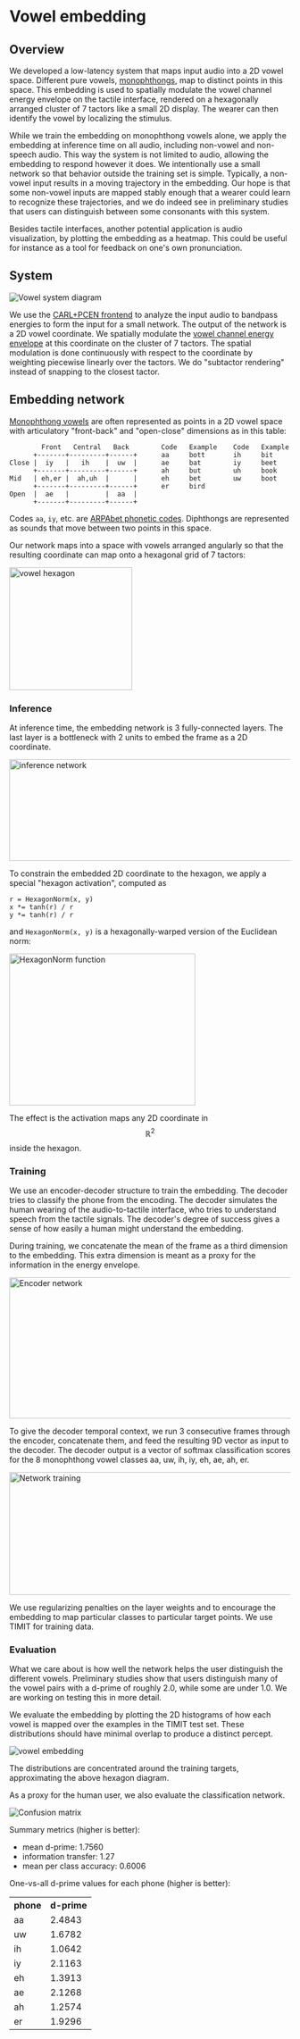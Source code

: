 # Vowel embedding


## Overview

We developed a low-latency system that maps input audio into a 2D vowel space.
Different pure vowels,
[monophthongs](https://en.wikipedia.org/wiki/Monophthong), map to distinct
points in this space. This embedding is used to spatially modulate the vowel
channel energy envelope on the tactile interface, rendered on a hexagonally
arranged cluster of 7 tactors like a small 2D display. The wearer can then
identify the vowel by localizing the stimulus.

While we train the embedding on monophthong vowels alone, we apply the embedding
at inference time on all audio, including non-vowel and non-speech audio. This
way the system is not limited to audio, allowing the embedding to respond
however it does. We intentionally use a small network so that behavior outside
the training set is simple. Typically, a non-vowel input results in a moving
trajectory in the embedding. Our hope is that some non-vowel inputs are mapped
stably enough that a wearer could learn to recognize these trajectories, and we
do indeed see in preliminary studies that users can distinguish between some
consonants with this system.

Besides tactile interfaces, another potential application is audio
visualization, by plotting the embedding as a heatmap. This could be useful for
instance as a tool for feedback on one's own pronunciation.

## System

![Vowel system diagram](vowel_diagram.jpg)

We use the [CARL+PCEN frontend](../frontend/index.md) to analyze the input audio
to bandpass energies to form the input for a small network. The output of the
network is a 2D vowel coordinate. We spatially modulate the [vowel channel
energy envelope](../energy_envelope/index.md) at this coordinate on
the cluster of 7 tactors. The spatial modulation is done continuously with
respect to the coordinate by weighting piecewise linearly over the tactors. We
do "subtactor rendering" instead of snapping to the closest tactor.

## Embedding network

[Monophthong vowels](https://en.wikipedia.org/wiki/Monophthong)
are often represented as points in a 2D vowel space with articulatory
"front-back" and "open-close" dimensions as in this table:

            Front   Central   Back        Code   Example    Code   Example
          +-------+---------+------+      aa     bott       ih     bit
    Close |  iy   |   ih    |  uw  |      ae     bat        iy     beet
          +-------+---------+------+      ah     but        uh     book
    Mid   | eh,er |  ah,uh  |      |      eh     bet        uw     boot
          +-------+---------+------+      er     bird
    Open  |  ae   |         |  aa  |
          +-------+---------+------+


Codes `aa`, `iy`, etc. are [ARPAbet phonetic
codes](https://en.wikipedia.org/wiki/ARPABET). Diphthongs are represented as
sounds that move between two points in this space.

Our network maps into a space with vowels arranged angularly so that
the resulting coordinate can map onto a hexagonal grid of 7 tactors:

<p><img src="vowel_hexagon.svg" width="220" height="220" alt="vowel
hexagon"></p>


### Inference

At inference time, the embedding network is 3 fully-connected layers. The last
layer is a bottleneck with 2 units to embed the frame as a 2D coordinate.

<p><img src="inference.svg" width="570" height="182"
        alt="inference network"></p>

To constrain the embedded 2D coordinate to the hexagon, we apply a special
"hexagon activation", computed as

```{.py}
r = HexagonNorm(x, y)
x *= tanh(r) / r
y *= tanh(r) / r
```

and `HexagonNorm(x, y)` is a hexagonally-warped version of the Euclidean norm:

<p><img src="hexagon_norm.png" width="333" height="272"
        alt="HexagonNorm function"></p>

The effect is the activation maps any 2D coordinate in $$\mathbb{R}^2$$
inside the hexagon.


### Training

We use an encoder-decoder structure to train the embedding.
The decoder tries to classify the phone from the encoding. The decoder
simulates the human wearing of the
audio-to-tactile
interface, who tries to understand
speech from the tactile signals. The decoder's degree of success gives a sense
of how easily a human might understand the embedding.

During training, we concatenate the mean of the frame as a third dimension to
the embedding. This extra dimension is meant as a proxy for the information in
the energy envelope.

<p><img src="encoder.svg" width="561" height="253" alt="Encoder network"></p>

To give the decoder temporal context, we run 3 consecutive frames through
the encoder, concatenate them, and feed the resulting 9D vector as input to the
decoder. The decoder output is a vector of softmax classification scores for the
8 monophthong vowel classes aa, uw, ih, iy, eh, ae, ah, er.

<p><img src="training.svg" width="790" height="220"
        alt="Network training"></p>

We use regularizing penalties on the layer weights and to encourage the
embedding to map particular classes to particular target points.
We use TIMIT for training data.

### Evaluation

What we care about is how well the network helps the user distinguish the
different vowels. Preliminary studies show that
users distinguish many of the vowel pairs with a d-prime of roughly 2.0,
while some are under 1.0. We are working on testing this in more detail.

We evaluate the embedding by plotting the 2D histograms of how each vowel is
mapped over the examples in the TIMIT test set. These distributions should have
minimal overlap to produce a distinct percept.

![vowel embedding](vowel_embedding.jpg)

The distributions are concentrated around the training targets, approximating
the above hexagon diagram.

As a proxy for the human user, we also evaluate the classification network.

![Confusion matrix](confusion.png)

Summary metrics (higher is better):

 * mean d-prime: 1.7560
 * information transfer: 1.27
 * mean per class accuracy: 0.6006

One-vs-all d-prime values for each phone (higher is better):

<table><tr><th>phone</th><th>d-prime</th></tr>
<tr><td>aa</td><td>2.4843</td></tr>
<tr><td>uw</td><td>1.6782</td></tr>
<tr><td>ih</td><td>1.0642</td></tr>
<tr><td>iy</td><td>2.1163</td></tr>
<tr><td>eh</td><td>1.3913</td></tr>
<tr><td>ae</td><td>2.1268</td></tr>
<tr><td>ah</td><td>1.2574</td></tr>
<tr><td>er</td><td>1.9296</td></tr>
</table>
